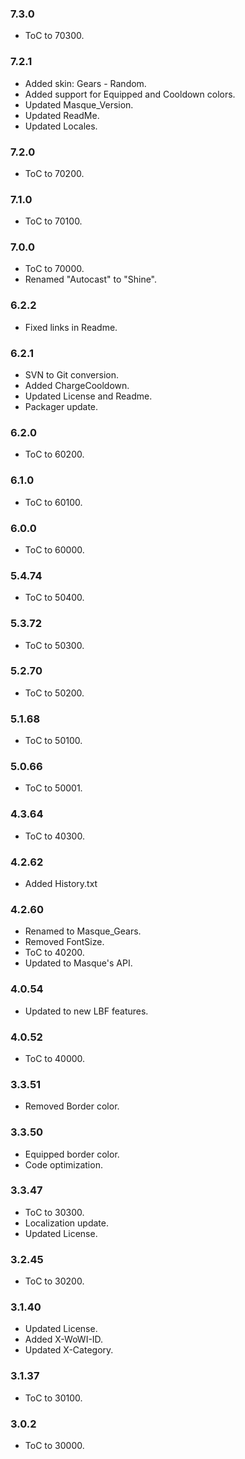 ### 7.3.0 ###

- ToC to 70300.

### 7.2.1 ###

- Added skin: Gears - Random.
- Added support for Equipped and Cooldown colors.
- Updated Masque_Version.
- Updated ReadMe.
- Updated Locales.

### 7.2.0 ###

- ToC to 70200.

### 7.1.0 ###

- ToC to 70100.

### 7.0.0 ###

- ToC to 70000.
- Renamed "Autocast" to "Shine".

### 6.2.2 ###

- Fixed links in Readme.

### 6.2.1 ###

- SVN to Git conversion.
- Added ChargeCooldown.
- Updated License and Readme.
- Packager update.

### 6.2.0 ###

- ToC to 60200.

### 6.1.0 ###

- ToC to 60100.

### 6.0.0 ###

- ToC to 60000.

### 5.4.74 ###

- ToC to 50400.

### 5.3.72 ###

- ToC to 50300.

### 5.2.70 ###

- ToC to 50200.

### 5.1.68 ###

- ToC to 50100.

### 5.0.66 ###

- ToC to 50001.

### 4.3.64 ###

- ToC to 40300.

### 4.2.62 ###

- Added History.txt

### 4.2.60 ###

- Renamed to Masque_Gears.
- Removed FontSize.
- ToC to 40200.
- Updated to Masque's API.

### 4.0.54 ###

- Updated to new LBF features.

### 4.0.52 ###

- ToC to 40000.

### 3.3.51 ###

- Removed Border color.

### 3.3.50 ###

- Equipped border color.
- Code optimization.

### 3.3.47 ###

- ToC to 30300.
- Localization update.
- Updated License.

### 3.2.45 ###

- ToC to 30200.

### 3.1.40 ###

- Updated License.
- Added X-WoWI-ID.
- Updated X-Category.

### 3.1.37 ###

- ToC to 30100.

### 3.0.2 ###

- ToC to 30000.
